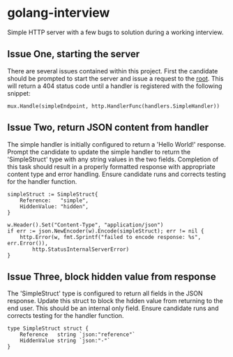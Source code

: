 # golang-interview

Simple HTTP server with a few bugs to solution during a working interview.

## Issue One, starting the server

There are several issues contained within this project. First the candidate should be prompted to start the server and issue a request to the [root](http://localhost:8080/simple). This will return a 404 status code until a handler is registered with the following snippet:

```
mux.Handle(simpleEndpoint, http.HandlerFunc(handlers.SimpleHandler))
```

## Issue Two, return JSON content from handler

The simple handler is initially configured to return a 'Hello World!' response. Prompt the candidate to update the simple handler to return the 'SimpleStruct' type with any string values in the two fields. Completion of this task should result in a properly formatted response with appropriate content type and error handling. Ensure candidate runs and corrects testing for the handler function.

```
simpleStruct := SimpleStruct{
	Reference:   "simple",
	HiddenValue: "hidden",
}

w.Header().Set("Content-Type", "application/json")
if err := json.NewEncoder(w).Encode(simpleStruct); err != nil {
	http.Error(w, fmt.Sprintf("failed to encode response: %s", err.Error()),
		http.StatusInternalServerError)
}
```

## Issue Three, block hidden value from response

The 'SimpleStruct' type is configured to return all fields in the JSON response. Update this struct to block the hdden value from returning to the end user. This should be an internal only field. Ensure candidate runs and corrects testing for the handler function.

```
type SimpleStruct struct {
	Reference   string `json:"reference"`
	HiddenValue string `json:"-"`
}
```